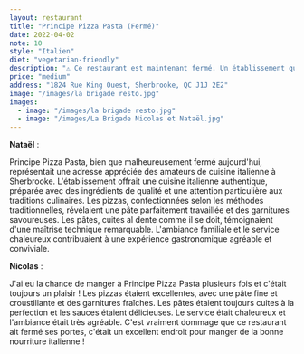 ```yaml
---
layout: restaurant
title: "Principe Pizza Pasta (Fermé)"
date: 2022-04-02
note: 10
style: "Italien"
diet: "vegetarian-friendly"
description: "⚠️ Ce restaurant est maintenant fermé. Un établissement qui proposait une cuisine italienne traditionnelle, avec des pizzas et des pâtes authentiques dans une ambiance familiale chaleureuse."
price: "medium"
address: "1824 Rue King Ouest, Sherbrooke, QC J1J 2E2"
image: "/images/la brigade resto.jpg"
images:
  - image: "/images/la brigade resto.jpg"
  - image: "/images/La Brigade Nicolas et Nataël.jpg"
---
```


**Nataël** :

Principe Pizza Pasta, bien que malheureusement fermé aujourd'hui, représentait une adresse appréciée des amateurs de cuisine italienne à Sherbrooke. L'établissement offrait une cuisine italienne authentique, préparée avec des ingrédients de qualité et une attention particulière aux traditions culinaires. Les pizzas, confectionnées selon les méthodes traditionnelles, révélaient une pâte parfaitement travaillée et des garnitures savoureuses. Les pâtes, cuites al dente comme il se doit, témoignaient d'une maîtrise technique remarquable. L'ambiance familiale et le service chaleureux contribuaient à une expérience gastronomique agréable et conviviale.

**Nicolas** :

J'ai eu la chance de manger à Principe Pizza Pasta plusieurs fois et c'était toujours un plaisir ! Les pizzas étaient excellentes, avec une pâte fine et croustillante et des garnitures fraîches. Les pâtes étaient toujours cuites à la perfection et les sauces étaient délicieuses. Le service était chaleureux et l'ambiance était très agréable. C'est vraiment dommage que ce restaurant ait fermé ses portes, c'était un excellent endroit pour manger de la bonne nourriture italienne ! 